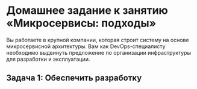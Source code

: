 # Домашнее задание к занятию «Микросервисы: подходы»
Вы работаете в крупной компании, которая строит систему на основе микросервисной архитектуры. Вам как DevOps-специалисту необходимо выдвинуть предложение по организации инфраструктуры для разработки и эксплуатации.
## Задача 1: Обеспечить разработку

